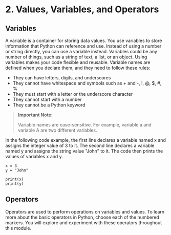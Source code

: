 # 2. Values, Variables, and Operators

 
## Variables
A variable is a container for storing data values. You use variables to store information that Python can reference and use. Instead of using a number or string directly, you can use a variable instead. Variables could be any number of things, such as a string of text, a list, or an object. Using variables makes your code flexible and reusable. Variable names are defined when you declare them, and they need to follow these rules:
- They can have letters, digits, and underscores
- They cannot have whitespace and symbols such as + and -, !, @, $, #, %
- They must start with a letter or the underscore character
- They cannot start with a number
- They cannot be a Python keyword
  

> **Important Note:**
>
> Variable names are case-sensitive. For example, variable a and variable A are two different variables.

In the following code example, the first line declares a variable named x and assigns the integer value of 3 to it. The second line declares a variable named y and assigns the string value "John" to it. The code then prints the values of variables x and y.

```
x = 3
y = "John"

print(x)
print(y)

```

## Operators

Operators are used to perform operations on variables and values. To learn more about the basic operators in Python, choose each of the numbered markers. You will explore and experiment with these operators throughout this module.



